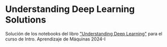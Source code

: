 # Understanding Deep Learning Solutions

Solución de los notebooks del libro ["Understanding Deep Learning"](https://udlbook.github.io/udlbook/)
para el curso de Intro. Aprendizaje de Máquinas 2024-I